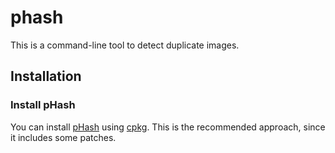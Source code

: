 # phash

This is a command-line tool to detect duplicate images.

## Installation

### Install pHash

You can install [pHash](http://phash.org/) using 
[cpkg](http://hackage.haskell.org/package/cpkg). This is the recommended
approach, since it includes some patches.
